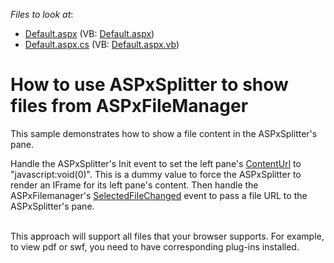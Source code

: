 <!-- default file list -->
*Files to look at*:

* [Default.aspx](./CS/E4733/Default.aspx) (VB: [Default.aspx](./VB/E4733/Default.aspx))
* [Default.aspx.cs](./CS/E4733/Default.aspx.cs) (VB: [Default.aspx.vb](./VB/E4733/Default.aspx.vb))
<!-- default file list end -->
# How to use ASPxSplitter to show files from ASPxFileManager


<p>This sample demonstrates how to show a file content in the ASPxSplitter's pane.</p><p>Handle the ASPxSplitter's Init event to set the left pane's <a href="http://documentation.devexpress.com/#AspNet/DevExpressWebASPxSplitterSplitterPane_ContentUrltopic"><u>ContentUrl</u></a> to "javascript:void(0)".  This is a dummy value to force the ASPxSplitter to render an IFrame for its left pane's content. Then handle the ASPxFilemanager's <a href="http://documentation.devexpress.com/#AspNet/DevExpressWebASPxFileManagerScriptsASPxClientFileManager_SelectedFileChangedtopic"><u>SelectedFileChanged</u></a> event to pass a file URL to the ASPxSplitter's pane.</p><p><br />
This approach will support all files that your browser supports. For example, to view pdf or swf, you need to have corresponding plug-ins installed.</p>

<br/>



